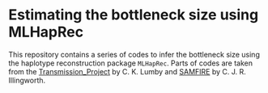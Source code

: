 # Estimating the bottleneck size using MLHapRec 
This repository contains a series of codes to infer the bottleneck size using the haplotype reconstruction package `MLHapRec`.
Parts of codes are taken from the [Transmission_Project](https://bitbucket.org/casperlu/transmission_project) by C. K. Lumby and [SAMFIRE](https://github.com/cjri/samfire) by C. J. R. Illingworth.
